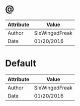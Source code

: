 # @
| Attribute | Value |
| ---  | ---     |
| Author | SixWingedFreak |
| Date | 01/20/2016 |
# Default
| Attribute | Value |
| ---  | ---     |
| Author | SixWingedFreak |
| Date | 01/20/2016 |
